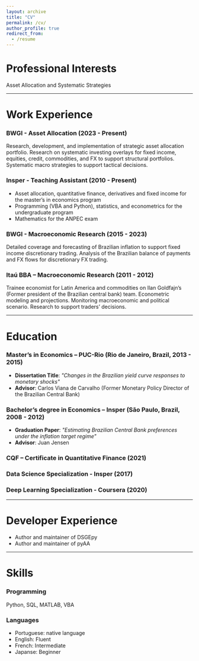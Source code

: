 ```yaml
---
layout: archive
title: "CV"
permalink: /cv/
author_profile: true
redirect_from:
  - /resume
---
```


[//]: # ({% include base_path %})

# Professional Interests
Asset Allocation and Systematic Strategies

[//]: # (include academic interests)

---
# Work Experience
### BWGI - Asset Allocation (2023 - Present)
Research, development, and implementation of strategic asset allocation
portfolio. Research on systematic investing overlays for fixed income, equities, credit,
commodities, and FX to support structural portfolios. Systematic macro
strategies to support tactical decisions.

### Insper - Teaching Assistant (2010 - Present)
- Asset allocation, quantitative finance, derivatives and fixed income for the master’s in economics program
- Programming (VBA and Python), statistics, and econometrics for the undergraduate program
- Mathematics for the ANPEC exam

### BWGI - Macroeconomic Research (2015 - 2023)
Detailed coverage and forecasting of Brazilian inflation to support fixed
income discretionary trading. Analysis of the Brazilian balance of payments
and FX flows for discretionary FX trading.

### Itaú BBA – Macroeconomic Research (2011 - 2012)
Trainee economist for Latin America and commodities on Ilan Goldfajn’s
(Former president of the Brazilian central bank) team. Econometric
modeling and projections. Monitoring macroeconomic and political
scenario. Research to support traders’ decisions.

---
# Education
### Master’s in Economics – PUC-Rio (Rio de Janeiro, Brazil, 2013 - 2015)
- **Dissertation Title**: *"Changes in the Brazilian yield curve responses to monetary shocks"*
- **Advisor**: Carlos Viana de Carvalho (Former Monetary Policy Director of the Brazilian Central Bank)

### Bachelor’s degree in Economics – Insper (São Paulo, Brazil, 2008 - 2012)
- **Graduation Paper**: *"Estimating Brazilian Central Bank preferences under the inflation target regime"*
- **Advisor**: Juan Jensen

### CQF – Certificate in Quantitative Finance (2021)
[//]: # (Elaborate on this)

### Data Science Specialization - Insper (2017)

[//]: # (Elaborate on this)

### Deep Learning Specialization - Coursera (2020)

[//]: # (Elaborate on this)

---
# Developer Experience
- Author and maintainer of DSGEpy
- Author and maintainer of pyAA

---
# Skills
### Programming
Python, SQL, MATLAB, VBA

### Languages
- Portuguese: native language
- English: Fluent
- French: Intermediate
- Japanse: Beginner